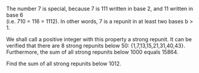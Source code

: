   <p>  The number 7 is special, because 7 is 111 written in base 2, and 11 written in base 6 <br/>(i.e. 710 = 116 = 1112). In other words, 7 is a repunit in at least two bases b > 1.   </p>  <p>  We shall call a positive integer with this property a strong repunit. It can be verified that there are 8 strong repunits below 50:  {1,7,13,15,21,31,40,43}. <br/>Furthermore, the sum of all strong repunits below 1000 equals 15864.  </p>  Find the sum of all strong repunits below 1012.        
